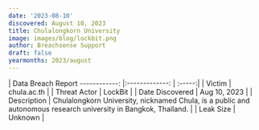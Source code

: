 ```yaml
---
date: '2023-08-10'
discovered: August 10, 2023
title: Chulalongkorn University
image: images/blog/lockbit.png
author: Breachsense Support
draft: false
yearmonths: 2023/august
---
```



| Data Breach Report
------------:     |:-------------:    | :-----:|
| Victim      | chula.ac.th      | 
| Threat Actor      | LockBit      | 
| Date Discovered      | Aug 10, 2023      | 
| Description      | Chulalongkorn University, nicknamed Chula, is a public and autonomous research university in Bangkok, Thailand.      | 
| Leak Size      | Unknown      | 

